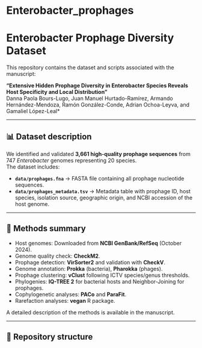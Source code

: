 # Enterobacter_prophages
# Enterobacter Prophage Diversity Dataset

This repository contains the dataset and scripts associated with the manuscript:

**“Extensive Hidden Prophage Diversity in Enterobacter Species Reveals Host Specificity and Local Distribution”**  
Danna Paola Bours-Lugo, Juan Manuel Hurtado-Ramírez, Armando Hernández-Mendoza, Ramón González-Conde, Adrian Ochoa-Leyva, and Gamaliel López-Leal*  

---

## 📊 Dataset description
We identified and validated **3,661 high-quality prophage sequences** from 747 *Enterobacter* genomes representing 20 species.  
The dataset includes:

- **`data/prophages.fna`** → FASTA file containing all prophage nucleotide sequences.  
- **`data/prophages_metadata.tsv`** → Metadata table with prophage ID, host species, isolation source, geographic origin, and NCBI accession of the host genome.  


---

## 🔬 Methods summary
- Host genomes: Downloaded from **NCBI GenBank/RefSeq** (October 2024).  
- Genome quality check: **CheckM2**.  
- Prophage detection: **VirSorter2** and validation with **CheckV**.  
- Genome annotation: **Prokka** (bacteria), **Pharokka** (phages).  
- Prophage clustering: **vClust** following ICTV species/genus thresholds.  
- Phylogenies: **IQ-TREE 2** for bacterial hosts and Neighbor-Joining for prophages.  
- Cophylogenetic analyses: **PACo** and **ParaFit**.  
- Rarefaction analyses: **vegan** R package.  

A detailed description of the methods is available in the manuscript.  

---

## 📂 Repository structure
